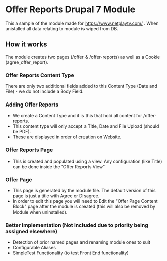 # Offer Reports Drupal 7 Module

This a sample of the module made for https://www.netplaytv.com/ . When unistalled all data relating to module is wiped from DB.

## How it works
The module creates two pages (/offer & /offer-reports) as well as a Cookie (agree_offer_report).

### Offer Reports Content Type
There are only two additional fields added to this Content Type (Date and File) - we do not include a Body Field.

### Adding Offer Reports
* We create a Content Type and it is this that hold all content for /offer-reports. 
* This content type will only accept a Title, Date and File Upload (should be PDF).
* These are displayed in order of creation on Website. 

### Offer Reports Page 
* This is created and populated using a view. Any configuration (like Title) can be done inside the "Offer Reports View"

### Offer Page
* This page is generated by the module file. The default version of this page is just a title with Agree or Disagree.
* In order to edit this page you will need to Edit the "Offer Page Content Block" page after the module is created (this will also be removed by Module when uninstalled).


### Better Implementation (Not included due to priority being assigned elsewhere)
 * Detection of prior named pages and renaming module ones to suit
 * Configurable Aliases
 * SimpleTest Functionality (to test Front End functionality)